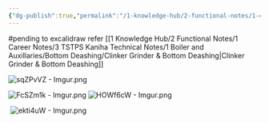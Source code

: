 ```yaml
---
{"dg-publish":true,"permalink":"/1-knowledge-hub/2-functional-notes/1-career-notes/3-tstps-kaniha-technical-notes/b-schemes-and-drawings-made-by-me/bottom-de-ashing-scheme/","noteIcon":""}
---
```


#pending  to excalidraw
refer [[1 Knowledge Hub/2 Functional Notes/1 Career Notes/3 TSTPS Kaniha Technical Notes/1 Boiler and Auxillaries/Bottom Deashing/Clinker Grinder & Bottom Deashing\|Clinker Grinder & Bottom Deashing]]

![sqZPvVZ - Imgur.png](/img/user/Obsidian%20Functional%20Stuff/z-All%20pdfs,%20Images%20&%20Small%20Excalidraws/sqZPvVZ%20-%20Imgur.png)

![FcSZm1k - Imgur.png](/img/user/Obsidian%20Functional%20Stuff/z-All%20pdfs,%20Images%20&%20Small%20Excalidraws/FcSZm1k%20-%20Imgur.png)
![HOWf6cW - Imgur.png](/img/user/Obsidian%20Functional%20Stuff/z-All%20pdfs,%20Images%20&%20Small%20Excalidraws/HOWf6cW%20-%20Imgur.png)


![]()
![ekti4uW - Imgur.png](/img/user/Obsidian%20Functional%20Stuff/z-All%20pdfs,%20Images%20&%20Small%20Excalidraws/ekti4uW%20-%20Imgur.png)